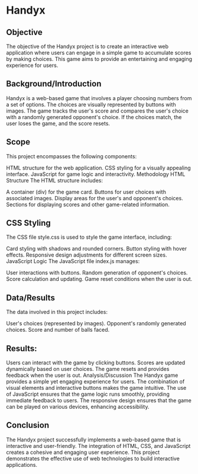 # Handyx

## Objective

The objective of the Handyx project is to create an interactive web application where users can engage in a simple game to accumulate scores by making choices. This game aims to provide an entertaining and engaging experience for users.

## Background/Introduction

Handyx is a web-based game that involves a player choosing numbers from a set of options. The choices are visually represented by buttons with images. The game tracks the user's score and compares the user's choice with a randomly generated opponent's choice. If the choices match, the user loses the game, and the score resets.

## Scope

This project encompasses the following components:

HTML structure for the web application.
CSS styling for a visually appealing interface.
JavaScript for game logic and interactivity.
Methodology
HTML Structure
The HTML structure includes:

A container (div) for the game card.
Buttons for user choices with associated images.
Display areas for the user's and opponent's choices.
Sections for displaying scores and other game-related information.


## CSS Styling

The CSS file style.css is used to style the game interface, including:

Card styling with shadows and rounded corners.
Button styling with hover effects.
Responsive design adjustments for different screen sizes.
JavaScript Logic
The JavaScript file index.js manages:

User interactions with buttons.
Random generation of opponent's choices.
Score calculation and updating.
Game reset conditions when the user is out.

## Data/Results


The data involved in this project includes:

User's choices (represented by images).
Opponent's randomly generated choices.
Score and number of balls faced.

## Results:


Users can interact with the game by clicking buttons.
Scores are updated dynamically based on user choices.
The game resets and provides feedback when the user is out.
Analysis/Discussion
The Handyx game provides a simple yet engaging experience for users. The combination of visual elements and interactive buttons makes the game intuitive. The use of JavaScript ensures that the game logic runs smoothly, providing immediate feedback to users. The responsive design ensures that the game can be played on various devices, enhancing accessibility.

## Conclusion


The Handyx project successfully implements a web-based game that is interactive and user-friendly. The integration of HTML, CSS, and JavaScript creates a cohesive and engaging user experience. This project demonstrates the effective use of web technologies to build interactive applications.
